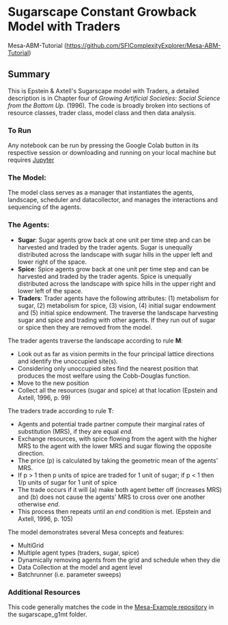 # Sugarscape Constant Growback Model with Traders
 Mesa-ABM-Tutorial (https://github.com/SFIComplexityExplorer/Mesa-ABM-Tutorial)
## Summary

This is Epstein & Axtell's Sugarscape model with Traders, a detailed description is in Chapter four of
*Growing Artificial Societies: Social Science from the Bottom Up.* (1996). The code is broadly broken into sections of resource classes, trader class, model class and then data analysis. 

### To Run

Any notebook can be run by pressing the Google Colab button in its respective session or downloading and running on your
local machine but requires [Jupyter]([https://www.codecademy.com/article/setting-up-jupyter-notebook)  


### The Model: 

The model class serves as a manager that instantiates the agents, landscape, scheduler and datacollector, and manages
the interactions and sequencing of the agents.  

### The Agents: 

- **Sugar**:  Sugar agents grow back at one unit per time step and can be harvested and traded by the trader agents. Sugar
is unequally distributed across the landscape with sugar hills in the upper left and lower right of the space.
- **Spice**: Spice agents grow back at one unit per time step and can be harvested and traded by the trader agents. Spice
is unequally distributed across the landscape with spice hills in the upper right and lower left of the space.
- **Traders**: Trader agents have the following attributes: (1) metabolism for sugar, (2) metabolism for spice, (3) vision,
  (4) initial sugar endowment and (5) initial spice endowment. The traverse the landscape harvesting sugar and spice and 
trading with other agents. If they run out of sugar or spice then they are removed from the model. 

The trader agents traverse the landscape according to rule **M**:
- Look out as far as vision permits in the four principal lattice directions and identify the unoccupied site(s).
- Considering only unoccupied sites find the nearest position that produces the most welfare using the Cobb-Douglas function.
- Move to the new position
- Collect all the resources (sugar and spice) at that location
(Epstein and Axtell, 1996, p. 99)

The traders trade according to rule **T**: 
- Agents and potential trade partner compute their marginal rates of substitution (MRS), if they are equal *end*.
- Exchange resources, with spice flowing from the agent with the higher MRS to the agent with the lower MRS and sugar 
flowing the opposite direction.
- The price (p) is calculated by taking the geometric mean of the agents' MRS.
- If p > 1 then p units of spice are traded for 1 unit of sugar; if p < 1 then 1/p units of sugar for 1 unit of spice
- The trade occurs if it will (a) make both agent better off (increases MRS) and (b) does not cause the agents' MRS to 
cross over one another otherwise *end*.
- This process then repeats until an *end* condition is met. 
(Epstein and Axtell, 1996, p. 105)

The model demonstrates several Mesa concepts and features:
 - MultiGrid
 - Multiple agent types (traders, sugar, spice)
 - Dynamically removing agents from the grid and schedule when they die
 - Data Collection at the model and agent level
 - Batchrunner (i.e. parameter sweeps)

### Additional Resources

This code generally matches the code in the [Mesa-Example repository](https://github.com/projectmesa/mesa-examples) in the
sugarscape_g1mt folder.  
